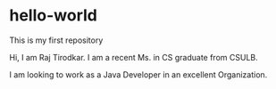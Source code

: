 # hello-world
This is my first repository

Hi, I am Raj Tirodkar.
I am a recent Ms. in CS graduate from CSULB.

I am looking to work as a Java Developer in an excellent Organization.
